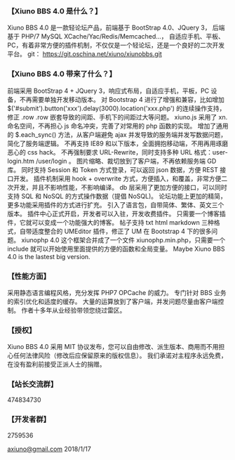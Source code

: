 ### 【Xiuno BBS 4.0 是什么？】
Xiuno BBS 4.0 是一款轻论坛产品，前端基于 BootStrap 4.0、JQuery 3，
后端基于 PHP/7 MySQL XCache/Yac/Redis/Memcached...，
自适应手机、平板、PC，有着非常方便的插件机制，不仅仅是一个轻论坛，还是一个良好的二次开发平台。
git： https://git.oschina.net/xiuno/xiunobbs.git

### 【Xiuno BBS 4.0 带来了什么？】
前端采用 BootStrap 4 + JQuery 3，响应式布局，自适应手机，平板，PC 设备，不再需要单独开发移动版本。
对 Bootstrap 4 进行了增强和兼容，比如增加 $('#submit').button('xxx').delay(3000).location('xxx.php') 的连续操作支持，修正 .row .row 嵌套导致的间距、手机下的间距过大等问题。
xiuno.js 采用了 xn. 命名空间，不再担心 js 命名冲突，完善了对常用的 php 函数的实现。
增加了通用的 $.each_sync() 方法，从客户端避免 ajax 并发导致的服务端并发写数据问题，简化了服务端逻辑。
不再支持 IE89 和以下版本，全面拥抱移动端，不用再用琢磨恶心的 css hack。
不再强制要求 URL-Rewrite，同时支持多种 URL 格式：user-login.htm /user/login 。
图片缩略、裁切放到了客户端，不再依赖服务端 GD 库。
同时支持 Session 和 Token 方式登录，可以返回 json 数据，方便 REST 接口开发。
插件机制采用 hook + overwrite 方式，方便插入，和覆盖，非常方便二次开发，并且不影响性能，不影响编译。
db 层采用了更加方便的接口，可以同时支持 SQL 和 NoSQL 的方式操作数据（提倡 NoSQL)。
论坛功能上更加的精简，更多功能采用插件的方式进行扩充。
引入了语言包，自带简体、繁体、英文三个版本。
插件中心正式开启，开发者可以入驻，开发收费插件。
只需要一个博客插件，它就可以变成一个功能强大的博客。
帖子支持 txt html markdown 三种格式，自带适度整合的 UMEditor 插件，修正了 UM 在 Bootstrap 4 下的很多问题。
xiunophp 4.0 这个框架合并成了一个文件 xiunophp.min.php，只需要一个 include 就可以开始使用里面提供的方便的函数和全局变量。
Maybe Xiuno BBS 4.0 is the lastest big version.

### 【性能方面】
采用静态语言编程风格，充分发挥 PHP7 OPCache 的威力。
专门针对 BBS 业务的索引优化和适度的缓存。
大量的运算放到了客户端，并发问题尽量由客户端控制。
作者十多年从业经验带领您绕过雷区。

### 【授权】
Xiuno BBS 4.0 采用 MIT 协议发布，您可以自由修改、派生版本、商用而不用担心任何法律风险（修改后应保留原来的版权信息）。
我们承诺对主程序永远免费，在没有盈利前接受正派人士的捐赠。

### 【站长交流群】
474834730

### 【开发者群】
2759536

axiuno@gmail.com
2018/1/17
